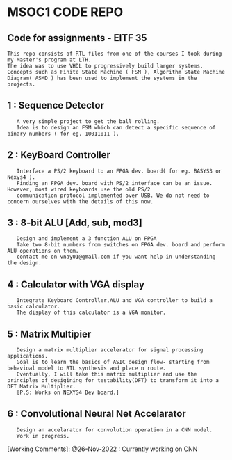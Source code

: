 # MSOC1 CODE REPO

## Code for assignments - EITF 35
    This repo consists of RTL files from one of the courses I took during my Master's program at LTH. 
    The idea was to use VHDL to progressively build larger systems. Concepts such as Finite State Machine ( FSM ), Algorithm State Machine Diagram( ASMD ) has been used to implement the systems in the projects.

## 1 : Sequence Detector
       A very simple project to get the ball rolling. 
       Idea is to design an FSM which can detect a specific sequence of binary numbers ( for eg. 10011011 ).
     

## 2 : KeyBoard Controller
       Interface a PS/2 keyboard to an FPGA dev. board( for eg. BASYS3 or Nexys4 ). 
       Finding an FPGA dev. board with PS/2 interface can be an issue. However, most wired keyboards use the old PS/2 
       communication protocol implemented over USB. We do not need to concern ourselves with the details of this now.

## 3 : 8-bit ALU [Add, sub, mod3]
       Design and implement a 3 function ALU on FPGA
       Take two 8-bit numbers from switches on FPGA dev. board and perform ALU operations on them.
       contact me on vnay01@gmail.com if you want help in understanding the design.

## 4 : Calculator with VGA display
       Integrate Keyboard Controller,ALU and VGA controller to build a basic calculator.
       The display of this calculator is a VGA monitor.

## 5 : Matrix Multipier
       Design a matrix multiplier accelerator for signal processing applications. 
       Goal is to learn the basics of ASIC design flow- starting from behavioal model to RTL synthesis and place n route. 
       Eventually, I will take this matrix multiplier and use the principles of desigining for testability(DFT) to transform it into a DFT Matrix Multiplier.
       [P.S: Works on NEXYS4 Dev board.]
       
## 6 : Convolutional Neural Net Accelarator
       Design an accelarator for convolution operation in a CNN model.
       Work in progress.

[Working Comments]: 
@26-Nov-2022 : Currently working on CNN

